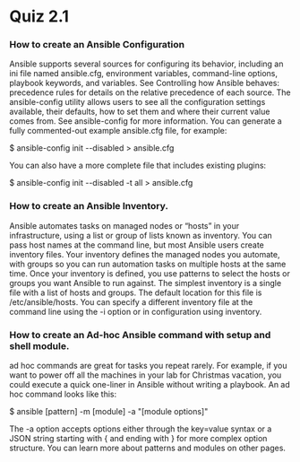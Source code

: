# Quiz 2.1

### How to create an Ansible Configuration
Ansible supports several sources for configuring its behavior, including an ini file named ansible.cfg, environment variables, command-line options, playbook keywords, and variables. See Controlling how Ansible behaves: precedence rules for details on the relative precedence of each source. The ansible-config utility allows users to see all the configuration settings available, their defaults, how to set them and where their current value comes from. See ansible-config for more information. You can generate a fully commented-out example ansible.cfg file, for example:

$ ansible-config init --disabled > ansible.cfg

You can also have a more complete file that includes existing plugins:

$ ansible-config init --disabled -t all > ansible.cfg


### How to create an Ansible Inventory.
Ansible automates tasks on managed nodes or “hosts” in your infrastructure, using a list or group of lists known as inventory. You can pass host names at the command line, but most Ansible users create inventory files. Your inventory defines the managed nodes you automate, with groups so you can run automation tasks on multiple hosts at the same time. Once your inventory is defined, you use patterns to select the hosts or groups you want Ansible to run against. The simplest inventory is a single file with a list of hosts and groups. The default location for this file is /etc/ansible/hosts. You can specify a different inventory file at the command line using the -i <path> option or in configuration using inventory.

### How to create an Ad-hoc Ansible command with setup and shell module.
ad hoc commands are great for tasks you repeat rarely. For example, if you want to power off all the machines in your lab for Christmas vacation, you could execute a quick one-liner in Ansible without writing a playbook. An ad hoc command looks like this:

$ ansible [pattern] -m [module] -a "[module options]"

The -a option accepts options either through the key=value syntax or a JSON string starting with { and ending with } for more complex option structure. You can learn more about patterns and modules on other pages.
